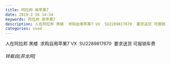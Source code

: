 ```yaml
---
title: 阿拉邦 收苹果7
date: 2019-2-16 14:54
keywords: 阿拉邦 收苹果7
description: 人在阿拉邦 黑楼  求购自用苹果7 VX  SU2289817670  要求送货 可报销车费
categories: used
---
```

<td class="t_f" id="postmessage_3038017">

人在阿拉邦 黑楼  求购自用苹果7 VX  SU2289817670  要求送货 可报销车费</td>
###### 转载自[菲龙网]